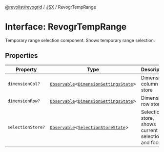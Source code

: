 [@revolist/revogrid](README.md) / [JSX](Namespace.JSX.md) / RevogrTempRange

# Interface: RevogrTempRange

Temporary range selection component. Shows temporary range selection.

## Properties

| Property | Type | Description | Defined in |
| ------ | ------ | ------ | ------ |
| `dimensionCol?` | [`Observable`](TypeAlias.Observable.md)\<[`DimensionSettingsState`](Interface.DimensionSettingsState.md)\> | Dimension column store | [src/components.d.ts:2186](https://github.com/revolist/revogrid/blob/52c8861ed92574ba1d5817b32afec294ddb1f986/src/components.d.ts#L2186) |
| `dimensionRow?` | [`Observable`](TypeAlias.Observable.md)\<[`DimensionSettingsState`](Interface.DimensionSettingsState.md)\> | Dimension row store | [src/components.d.ts:2190](https://github.com/revolist/revogrid/blob/52c8861ed92574ba1d5817b32afec294ddb1f986/src/components.d.ts#L2190) |
| `selectionStore?` | [`Observable`](TypeAlias.Observable.md)\<[`SelectionStoreState`](TypeAlias.SelectionStoreState.md)\> | Selection store, shows current selection and focus | [src/components.d.ts:2194](https://github.com/revolist/revogrid/blob/52c8861ed92574ba1d5817b32afec294ddb1f986/src/components.d.ts#L2194) |
